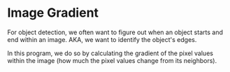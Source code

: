 # Image Gradient

For object detection, we often want to figure out when an object starts and end within an image. AKA, we want to identify the object's edges.

In this program, we do so by calculating the gradient of the pixel values within the image (how much the pixel values change from its neighbors).
